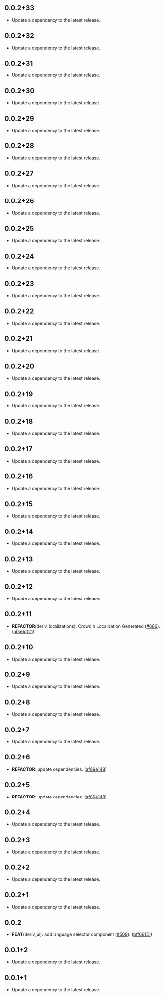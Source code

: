 ## 0.0.2+33

 - Update a dependency to the latest release.

## 0.0.2+32

 - Update a dependency to the latest release.

## 0.0.2+31

 - Update a dependency to the latest release.

## 0.0.2+30

 - Update a dependency to the latest release.

## 0.0.2+29

 - Update a dependency to the latest release.

## 0.0.2+28

 - Update a dependency to the latest release.

## 0.0.2+27

 - Update a dependency to the latest release.

## 0.0.2+26

 - Update a dependency to the latest release.

## 0.0.2+25

 - Update a dependency to the latest release.

## 0.0.2+24

 - Update a dependency to the latest release.

## 0.0.2+23

 - Update a dependency to the latest release.

## 0.0.2+22

 - Update a dependency to the latest release.

## 0.0.2+21

 - Update a dependency to the latest release.

## 0.0.2+20

 - Update a dependency to the latest release.

## 0.0.2+19

 - Update a dependency to the latest release.

## 0.0.2+18

 - Update a dependency to the latest release.

## 0.0.2+17

 - Update a dependency to the latest release.

## 0.0.2+16

 - Update a dependency to the latest release.

## 0.0.2+15

 - Update a dependency to the latest release.

## 0.0.2+14

 - Update a dependency to the latest release.

## 0.0.2+13

 - Update a dependency to the latest release.

## 0.0.2+12

 - Update a dependency to the latest release.

## 0.0.2+11

 - **REFACTOR**(deriv_localizations): Crowdin Localization Generated ([#686](https://github.com/regentmarkets/flutter-deriv-packages/issues/686)). ([a0a6df21](https://github.com/regentmarkets/flutter-deriv-packages/commit/a0a6df21cbc6681b923ec3e060752de20ddad32b))

## 0.0.2+10

 - Update a dependency to the latest release.

## 0.0.2+9

 - Update a dependency to the latest release.

## 0.0.2+8

 - Update a dependency to the latest release.

## 0.0.2+7

 - Update a dependency to the latest release.

## 0.0.2+6

 - **REFACTOR**: update dependencies. ([af89e148](https://github.com/regentmarkets/flutter-deriv-packages/commit/af89e148dfecb6dbc8552b2b883cbad4102a56f8))

## 0.0.2+5

 - **REFACTOR**: update dependencies. ([af89e148](https://github.com/regentmarkets/flutter-deriv-packages/commit/af89e148dfecb6dbc8552b2b883cbad4102a56f8))

## 0.0.2+4

 - Update a dependency to the latest release.

## 0.0.2+3

 - Update a dependency to the latest release.

## 0.0.2+2

 - Update a dependency to the latest release.

## 0.0.2+1

 - Update a dependency to the latest release.

## 0.0.2

 - **FEAT**(deriv_ui): add language selector component ([#509](https://github.com/regentmarkets/flutter-deriv-packages/issues/509)). ([bff66151](https://github.com/regentmarkets/flutter-deriv-packages/commit/bff661513f330d014154657fbf170b75512dc180))

## 0.0.1+2

 - Update a dependency to the latest release.

## 0.0.1+1

 - Update a dependency to the latest release.


